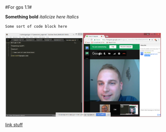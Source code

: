 #For gps 1.1#

**Something bold**
*italicize here*
*Italics*

    Some sort of code block here


![GPS1.1](capture.png "GPS 1.1 with Zak and Aji")

[link stuff](google.com)